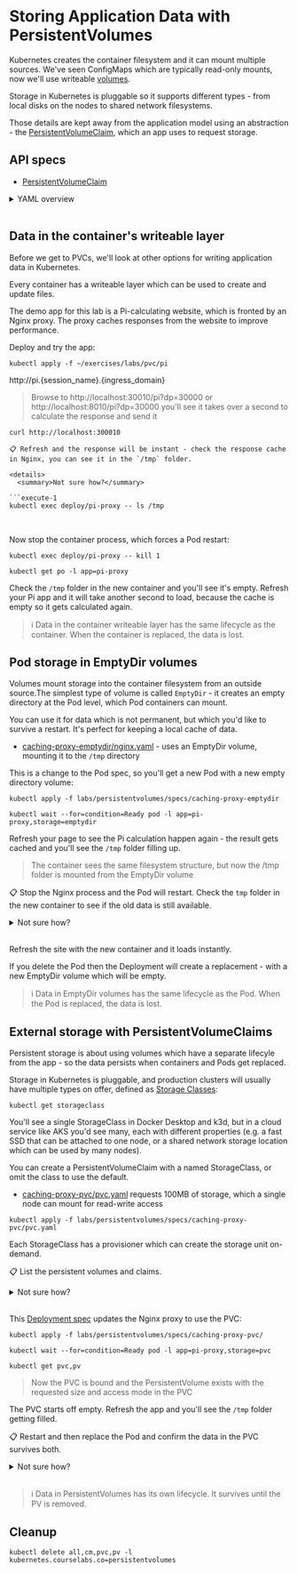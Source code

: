 # Storing Application Data with PersistentVolumes

Kubernetes creates the container filesystem and it can mount multiple sources. We've seen ConfigMaps which are typically read-only mounts, now we'll use writeable [volumes](https://kubernetes.io/docs/concepts/storage/volumes/).

Storage in Kubernetes is pluggable so it supports different types - from local disks on the nodes to shared network filesystems. 

Those details are kept away from the application model using an abstraction - the [PersistentVolumeClaim](https://kubernetes.io/docs/concepts/storage/persistent-volumes/#introduction), which an app uses to request storage.

## API specs

- [PersistentVolumeClaim](https://kubernetes.io/docs/reference/generated/kubernetes-api/v1.20/#persistentvolumeclaim-v1-core)

<details>
  <summary>YAML overview</summary>


The simplest PersistentVolumeClaim (PVC) looks like this:

```
apiVersion: v1
kind: PersistentVolumeClaim
metadata:
  name: small-pvc
spec:
  accessModes:
    - ReadWriteOnce
  resources:
    requests:
      storage: 100Mi
```

As with ConfigMaps and Secrets, you use the PVC name to reference a volume in your Pod spec. The PVC spec defines its requirements:

* `accessModes` - describes if the storage is read-only or read-write, and whether it's exclusive to one node or can be accessed by many
* `resources` - the amount of storage the PVC needs

In the Pod spec you can include a PVC volume to mount in the container filesystem:

```
volumes:
  - name: cache-volume
    persistentVolumeClaim:
      claimName: small-pvc
```

</details><br />

## Data in the container's writeable layer

Before we get to PVCs, we'll look at other options for writing application data in Kubernetes.

Every container has a writeable layer which can be used to create and update files.

The demo app for this lab is a Pi-calculating website, which is fronted by an Nginx proxy. The proxy caches responses from the website to improve performance.

Deploy and try the app:

```execute-1
kubectl apply -f ~/exercises/labs/pvc/pi
```



http://pi.{session_name}.{ingress_domain}

> Browse to http://localhost:30010/pi?dp=30000 or http://localhost:8010/pi?dp=30000 you'll see it takes over a second to calculate the response and send it

```
curl http://localhost:300010

📋 Refresh and the response will be instant - check the response cache in Nginx, you can see it in the `/tmp` folder.

<details>
  <summary>Not sure how?</summary>

```execute-1
kubectl exec deploy/pi-proxy -- ls /tmp
```

</details><br />

Now stop the container process, which forces a Pod restart:

```execute-1
kubectl exec deploy/pi-proxy -- kill 1

kubectl get po -l app=pi-proxy
```

Check the `/tmp` folder in the new container and you'll see it's empty. Refresh your Pi app and it will take another second to load, because the cache is empty so it gets calculated again.

> ℹ Data in the container writeable layer has the same lifecycle as the container. When the container is replaced, the data is lost.

## Pod storage in EmptyDir volumes

Volumes mount storage into the container filesystem from an outside source.The simplest type of volume is called `EmptyDir` - it creates an empty directory at the Pod level, which Pod containers can mount.

You can use it for data which is not permanent, but which you'd like to survive a restart. It's perfect for keeping a local cache of data.

- [caching-proxy-emptydir/nginx.yaml](specs/caching-proxy-emptydir/nginx.yaml) - uses an EmptyDir volume, mounting it to the `/tmp` directory

This is a change to the Pod spec, so you'll get a new Pod with a new empty directory volume:

```execute-1
kubectl apply -f labs/persistentvolumes/specs/caching-proxy-emptydir

kubectl wait --for=condition=Ready pod -l app=pi-proxy,storage=emptydir
```

Refresh your page to see the Pi calculation happen again - the result gets cached and you'll see the  `/tmp` folder filling up.

> The container sees the same filesystem structure, but now the /tmp folder is mounted from the EmptyDir volume

📋 Stop the Nginx process and the Pod will restart. Check the `tmp` folder in the new container to see if the old data is still available.

<details>
  <summary>Not sure how?</summary>

```execute-1
kubectl exec deploy/pi-proxy -- kill 1

kubectl get pods -l app=pi-proxy,storage=emptydir 

kubectl exec deploy/pi-proxy -- ls /tmp
```

</details><br />

Refresh the site with the new container and it loads instantly.

If you delete the Pod then the Deployment will create a replacement - with a new EmptyDir volume which will be empty.

> ℹ Data in EmptyDir volumes has the same lifecycle as the Pod. When the Pod is replaced, the data is lost.

## External storage with PersistentVolumeClaims

Persistent storage is about using volumes which have a separate lifecyle from the app - so the data persists when containers and Pods get replaced.

Storage in Kubernetes is pluggable, and production clusters will usually have multiple types on offer, defined as [Storage Classes](https://kubernetes.io/docs/concepts/storage/storage-classes/):

```execute-1
kubectl get storageclass
```

You'll see a single StorageClass in Docker Desktop and k3d, but in a cloud service like AKS you'd see many, each with different properties (e.g. a fast SSD that can be attached to one node, or a shared network storage location which can be used by many nodes).

You can create a PersistentVolumeClaim with a named StorageClass, or omit the class to use the default.

- [caching-proxy-pvc/pvc.yaml](specs/caching-proxy-pvc/pvc.yaml) requests 100MB of storage, which a single node can mount for read-write access

```execute-1
kubectl apply -f labs/persistentvolumes/specs/caching-proxy-pvc/pvc.yaml
```

Each StorageClass has a provisioner which can create the storage unit on-demand.


📋 List the persistent volumes and claims.

<details>
  <summary>Not sure how?</summary>

```execute-1
kubectl get pvc

kubectl get persistentvolumes
```

> Some provisioners create storage as soon as the PVC is created - others wait for the PVC to be claimed by a Pod

</details><br />


This [Deployment spec](specs/caching-proxy-pvc/nginx.yaml) updates the Nginx proxy to use the PVC:

```
kubectl apply -f labs/persistentvolumes/specs/caching-proxy-pvc/

kubectl wait --for=condition=Ready pod -l app=pi-proxy,storage=pvc

kubectl get pvc,pv
```

> Now the PVC is bound and the PersistentVolume exists with the requested size and access mode in the PVC

The PVC starts off empty. Refresh the app and you'll see the `/tmp` folder getting filled. 

📋 Restart and then replace the Pod and confirm the data in the PVC survives both.

<details>
  <summary>Not sure how?</summary>

```
# force the container to exit
kubectl exec deploy/pi-proxy -- kill 1

kubectl get pods -l app=pi-proxy,storage=pvc

kubectl exec deploy/pi-proxy -- ls /tmp
```

```
# force a rollout to replace the Pod
kubectl rollout restart deploy/pi-proxy

kubectl get pods -l app=pi-proxy,storage=pvc

kubectl exec deploy/pi-proxy -- ls /tmp
```

Try the app again and the new Pod still serves the response from the cache, so it will be super fast.

</details><br />

> ℹ Data in PersistentVolumes has its own lifecycle. It survives until the PV is removed.


## Cleanup

```execute-1
kubectl delete all,cm,pvc,pv -l kubernetes.courselabs.co=persistentvolumes
```